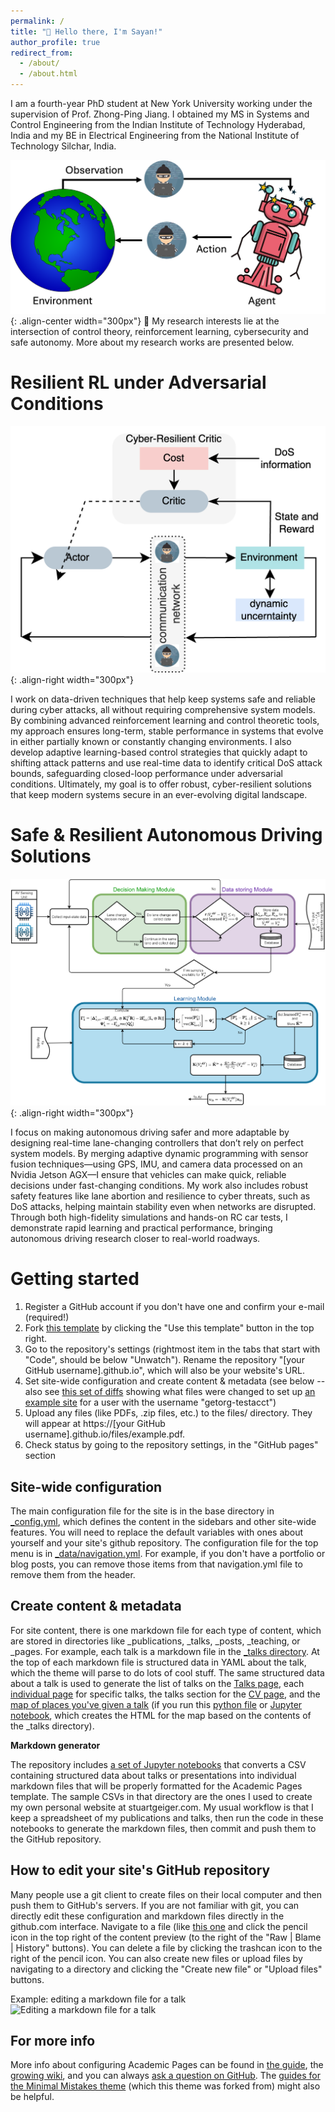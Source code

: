 ```yaml
---
permalink: /
title: "👋 Hello there, I'm Sayan!"
author_profile: true
redirect_from: 
  - /about/
  - /about.html
---
```


I am a fourth-year PhD student at New York University working under the supervision of Prof. Zhong-Ping Jiang. I obtained my MS in Systems and Control Engineering from the Indian Institute of Technology Hyderabad, India and my BE in Electrical Engineering from the National Institute of Technology Silchar, India.

![illustration of cyber resilient RL agent](/images/DoSRL.png){: .align-center width="300px"}
🔬 My research interests lie at the intersection of control theory, reinforcement learning, cybersecurity and safe autonomy. More about my research works are presented below.



Resilient RL under Adversarial Conditions
======
![illustration of cyber attacks on RL agent](/images/cyberResilientActiveActorCritic.png){: .align-right width="300px"}

I work on data-driven techniques that help keep systems safe and reliable during cyber attacks, all without requiring comprehensive system models. By combining advanced reinforcement learning and control theoretic tools, my approach ensures long-term, stable performance in systems that evolve in either partially known or constantly changing environments. I also develop adaptive learning-based control strategies that quickly adapt to shifting attack patterns and use real-time data to identify critical DoS attack bounds, safeguarding closed-loop performance under adversarial conditions. Ultimately, my goal is to offer robust, cyber-resilient solutions that keep modern systems secure in an ever-evolving digital landscape.

Safe & Resilient Autonomous Driving Solutions
======
![illustration of learning gain-scheduling](/images/learnGainScheduling.jpg){: .align-right width="300px"}

I focus on making autonomous driving safer and more adaptable by designing real-time lane-changing controllers that don’t rely on perfect system models. By merging adaptive dynamic programming with sensor fusion techniques—using GPS, IMU, and camera data processed on an Nvidia Jetson AGX—I ensure that vehicles can make quick, reliable decisions under fast-changing conditions. My work also includes robust safety features like lane abortion and resilience to cyber threats, such as DoS attacks, helping maintain stability even when networks are disrupted. Through both high-fidelity simulations and hands-on RC car tests, I demonstrate rapid learning and practical performance, bringing autonomous driving research closer to real-world roadways.

Getting started
======
1. Register a GitHub account if you don't have one and confirm your e-mail (required!)
1. Fork [this template](https://github.com/academicpages/academicpages.github.io) by clicking the "Use this template" button in the top right. 
1. Go to the repository's settings (rightmost item in the tabs that start with "Code", should be below "Unwatch"). Rename the repository "[your GitHub username].github.io", which will also be your website's URL.
1. Set site-wide configuration and create content & metadata (see below -- also see [this set of diffs](http://archive.is/3TPas) showing what files were changed to set up [an example site](https://getorg-testacct.github.io) for a user with the username "getorg-testacct")
1. Upload any files (like PDFs, .zip files, etc.) to the files/ directory. They will appear at https://[your GitHub username].github.io/files/example.pdf.  
1. Check status by going to the repository settings, in the "GitHub pages" section

Site-wide configuration
------
The main configuration file for the site is in the base directory in [_config.yml](https://github.com/academicpages/academicpages.github.io/blob/master/_config.yml), which defines the content in the sidebars and other site-wide features. You will need to replace the default variables with ones about yourself and your site's github repository. The configuration file for the top menu is in [_data/navigation.yml](https://github.com/academicpages/academicpages.github.io/blob/master/_data/navigation.yml). For example, if you don't have a portfolio or blog posts, you can remove those items from that navigation.yml file to remove them from the header. 

Create content & metadata
------
For site content, there is one markdown file for each type of content, which are stored in directories like _publications, _talks, _posts, _teaching, or _pages. For example, each talk is a markdown file in the [_talks directory](https://github.com/academicpages/academicpages.github.io/tree/master/_talks). At the top of each markdown file is structured data in YAML about the talk, which the theme will parse to do lots of cool stuff. The same structured data about a talk is used to generate the list of talks on the [Talks page](https://academicpages.github.io/talks), each [individual page](https://academicpages.github.io/talks/2012-03-01-talk-1) for specific talks, the talks section for the [CV page](https://academicpages.github.io/cv), and the [map of places you've given a talk](https://academicpages.github.io/talkmap.html) (if you run this [python file](https://github.com/academicpages/academicpages.github.io/blob/master/talkmap.py) or [Jupyter notebook](https://github.com/academicpages/academicpages.github.io/blob/master/talkmap.ipynb), which creates the HTML for the map based on the contents of the _talks directory).

**Markdown generator**

The repository includes [a set of Jupyter notebooks](https://github.com/academicpages/academicpages.github.io/tree/master/markdown_generator
) that converts a CSV containing structured data about talks or presentations into individual markdown files that will be properly formatted for the Academic Pages template. The sample CSVs in that directory are the ones I used to create my own personal website at stuartgeiger.com. My usual workflow is that I keep a spreadsheet of my publications and talks, then run the code in these notebooks to generate the markdown files, then commit and push them to the GitHub repository.

How to edit your site's GitHub repository
------
Many people use a git client to create files on their local computer and then push them to GitHub's servers. If you are not familiar with git, you can directly edit these configuration and markdown files directly in the github.com interface. Navigate to a file (like [this one](https://github.com/academicpages/academicpages.github.io/blob/master/_talks/2012-03-01-talk-1.md) and click the pencil icon in the top right of the content preview (to the right of the "Raw | Blame | History" buttons). You can delete a file by clicking the trashcan icon to the right of the pencil icon. You can also create new files or upload files by navigating to a directory and clicking the "Create new file" or "Upload files" buttons. 

Example: editing a markdown file for a talk
![Editing a markdown file for a talk](/images/editing-talk.png)

For more info
------
More info about configuring Academic Pages can be found in [the guide](https://academicpages.github.io/markdown/), the [growing wiki](https://github.com/academicpages/academicpages.github.io/wiki), and you can always [ask a question on GitHub](https://github.com/academicpages/academicpages.github.io/discussions). The [guides for the Minimal Mistakes theme](https://mmistakes.github.io/minimal-mistakes/docs/configuration/) (which this theme was forked from) might also be helpful.
